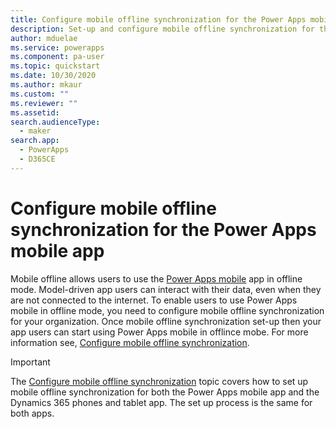 ```yaml
---
title: Configure mobile offline synchronization for the Power Apps mobile app | Microsoft Docs
description: Set-up and configure mobile offline synchronization for the Power Apps mobile app
author: mduelae
ms.service: powerapps
ms.component: pa-user
ms.topic: quickstart
ms.date: 10/30/2020
ms.author: mkaur
ms.custom: ""
ms.reviewer: ""
ms.assetid: 
search.audienceType: 
  - maker
search.app: 
  - PowerApps
  - D365CE
---
```


# Configure mobile offline synchronization for the Power Apps mobile app

Mobile offline allows users to use the [Power Apps mobile](https://powerapps.microsoft.com/downloads/) app in offline mode. Model-driven app users can interact with their data, even when they are not connected to the internet. To enable users to use Power Apps mobile in offline mode, you need to configure mobile offline synchronization for your organization. Once mobile offline synchronization set-up then your app users can start using Power Apps mobile in offlince mobe. For more information see,  [Configure mobile offline synchronization](https://docs.microsoft.com/dynamics365/mobile-app/preview-setup-mobile-offline).

> [!IMPORTANT]
> The [Configure mobile offline synchronization](https://docs.microsoft.com/dynamics365/mobile-app/preview-setup-mobile-offline) topic covers how to set up mobile offline synchronization for both the Power Apps mobile app and the Dynamics 365 phones and tablet app. The set up process is the same for both apps. 
